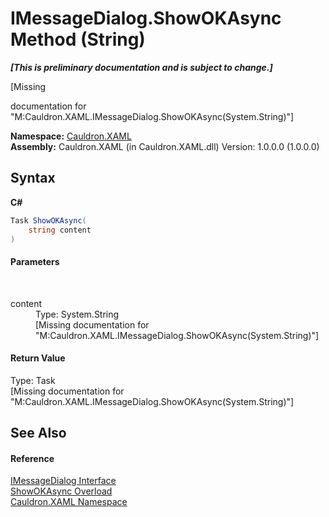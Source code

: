 # IMessageDialog.ShowOKAsync Method (String)
 _**\[This is preliminary documentation and is subject to change.\]**_

\[Missing <summary> documentation for "M:Cauldron.XAML.IMessageDialog.ShowOKAsync(System.String)"\]

**Namespace:**&nbsp;<a href="N_Cauldron_XAML">Cauldron.XAML</a><br />**Assembly:**&nbsp;Cauldron.XAML (in Cauldron.XAML.dll) Version: 1.0.0.0 (1.0.0.0)

## Syntax

**C#**<br />
``` C#
Task ShowOKAsync(
	string content
)
```


#### Parameters
&nbsp;<dl><dt>content</dt><dd>Type: System.String<br />\[Missing <param name="content"/> documentation for "M:Cauldron.XAML.IMessageDialog.ShowOKAsync(System.String)"\]</dd></dl>

#### Return Value
Type: Task<br />\[Missing <returns> documentation for "M:Cauldron.XAML.IMessageDialog.ShowOKAsync(System.String)"\]

## See Also


#### Reference
<a href="T_Cauldron_XAML_IMessageDialog">IMessageDialog Interface</a><br /><a href="Overload_Cauldron_XAML_IMessageDialog_ShowOKAsync">ShowOKAsync Overload</a><br /><a href="N_Cauldron_XAML">Cauldron.XAML Namespace</a><br />